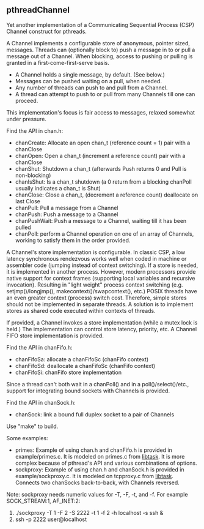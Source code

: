 ## pthreadChannel
Yet another implementation of a Communicating Sequential Process (CSP) Channel construct for pthreads.

A Channel implements a configurable store of anonymous, pointer sized, messages.
Threads can (optionally block to) push a message in to or pull a message out of a Channel.
When blocking, access to pushing or pulling is granted in a first-come-first-serve basis.

* A Channel holds a single message, by default. (See below.)
* Messages can be pushed waiting on a pull, when needed.
* Any number of threads can push to and pull from a Channel.
* A thread can attempt to push to or pull from many Channels till one can proceed.

This implementation's focus is fair access to messages, relaxed somewhat under pressure.

Find the API in chan.h:

* chanCreate: Allocate an open chan_t (reference count = 1) pair with a chanClose
* chanOpen: Open a chan_t (increment a reference count) pair with a chanClose
* chanShut: Shutdown a chan_t (afterwards Push returns 0 and Pull is non-blocking)
* chanIsShut: Is a chan_t shutdown (a 0 return from a blocking chanPoll usually indicates a chan_t is Shut)
* chanClose: Close a chan_t, (decrement a reference count) deallocate on last Close
* chanPull: Pull a message from a Channel
* chanPush: Push a message to a Channel
* chanPushWait: Push a message to a Channel, waiting till it has been pulled
* chanPoll: perform a Channel operation on one of an array of Channels, working to satisfy them in the order provided.

A Channel's store implementation is configurable.
In classic CSP, a low latency synchronous rendezvous works well when coded in machine or assembler code (jumping instead of context switching).
If a store is needed, it is implemented in another process.
However, modern processors provide native support for context frames (supporting local variables and recursive invocation).
Resulting in "light weight" process context switching (e.g. setjmp()/longjmp(), makecontext()/swapcontext(), etc.)
POSIX threads have an even greater context (process) switch cost.
Therefore, simple stores should not be implemented in separate threads.
A solution is to implement stores as shared code executed within contexts of threads.

If provided, a Channel invokes a store implementation (while a mutex lock is held.)
The implementation can control store latency, priority, etc.
A Channel FIFO store implementation is provided.

Find the API in chanFifo.h:

* chanFifoSa: allocate a chanFifoSc (chanFifo context)
* chanFifoSd: deallocate a chanFifoSc (chanFifo context)
* chanFifoSi: chanFifo store implementation

Since a thread can't both wait in a chanPoll() and in a poll()/select()/etc., support for integrating bound sockets with Channels is provided.

Find the API in chanSock.h:

* chanSock: link a bound full duplex socket to a pair of Channels

Use "make" to build.

Some examples:

* primes: Example of using chan.h and chanFifo.h is provided in example/primes.c. It is modeled on primes.c from [libtask](https://swtch.com/libtask/).
It is more complex because of pthread's API and various combinations of options.
* sockproxy: Example of using chan.h and chanSock.h is provided in example/sockproxy.c. It is modeled on tcpproxy.c from [libtask](https://swtch.com/libtask/).
Connects two chanSocks back-to-back, with Channels reversed.

Note: sockproxy needs numeric values for -T, -F, -t, and -f. For example SOCK_STREAM:1, AF_INET:2:

1. ./sockproxy -T 1 -F 2 -S 2222 -t 1 -f 2 -h localhost -s ssh &
2. ssh -p 2222 user@localhost
